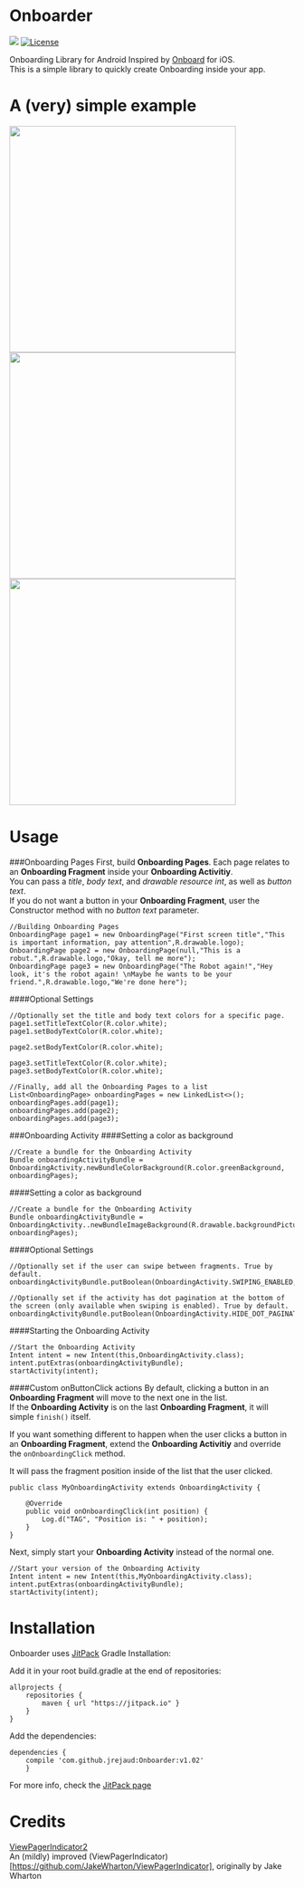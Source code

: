 # Onboarder

[![](https://jitpack.io/v/jrejaud/Onboarder.svg)](https://jitpack.io/#jrejaud/Onboarder)
[![License](http://img.shields.io/:license-mit-blue.svg)](http://doge.mit-license.org)

Onboarding Library for Android
Inspired by [Onboard](https://github.com/mamaral/Onboard) for iOS.  
This is a simple library to quickly create Onboarding inside your app.  

A (very) simple example
=====

<img src="https://github.com/jrejaud/Onboarder/blob/master/page1.png?raw=true" height="400px" />
<img src="https://github.com/jrejaud/Onboarder/blob/master/page2.png?raw=true" height="400px" />
<img src="https://github.com/jrejaud/Onboarder/blob/master/page3.png?raw=true" height="400px" />


Usage
=====

###Onboarding Pages
First, build **Onboarding Pages**. Each page relates to an **Onboarding Fragment** inside your **Onboarding Activitiy**.  
You can pass a *title*, *body text*, and *drawable resource int*, as well as *button text*.  
If you do not want a button in your **Onboarding Fragment**, user the Constructor method with no *button text* parameter.  
```
//Building Onboarding Pages
OnboardingPage page1 = new OnboardingPage("First screen title","This is important information, pay attention",R.drawable.logo);
OnboardingPage page2 = new OnboardingPage(null,"This is a robut.",R.drawable.logo,"Okay, tell me more");
OnboardingPage page3 = new OnboardingPage("The Robot again!","Hey look, it's the robot again! \nMaybe he wants to be your friend.",R.drawable.logo,"We're done here");
```

####Optional Settings
```
//Optionally set the title and body text colors for a specific page.
page1.setTitleTextColor(R.color.white);
page1.setBodyTextColor(R.color.white);

page2.setBodyTextColor(R.color.white);

page3.setTitleTextColor(R.color.white);
page3.setBodyTextColor(R.color.white);
```

```
//Finally, add all the Onboarding Pages to a list
List<OnboardingPage> onboardingPages = new LinkedList<>();
onboardingPages.add(page1);
onboardingPages.add(page2);
onboardingPages.add(page3);
```

###Onboarding Activity
####Setting a color as background
```
//Create a bundle for the Onboarding Activity
Bundle onboardingActivityBundle = OnboardingActivity.newBundleColorBackground(R.color.greenBackground, onboardingPages);
```

####Setting a color as background
```
//Create a bundle for the Onboarding Activity
Bundle onboardingActivityBundle = OnboardingActivity..newBundleImageBackground(R.drawable.backgroundPicture, onboardingPages);
```

####Optional Settings
```
//Optionally set if the user can swipe between fragments. True by default.
onboardingActivityBundle.putBoolean(OnboardingActivity.SWIPING_ENABLED,true);

//Optionally set if the activity has dot pagination at the bottom of the screen (only available when swiping is enabled). True by default.
onboardingActivityBundle.putBoolean(OnboardingActivity.HIDE_DOT_PAGINATION,false);
```

####Starting the Onboarding Activity
```
//Start the Onboarding Activity
Intent intent = new Intent(this,OnboardingActivity.class);
intent.putExtras(onboardingActivityBundle);
startActivity(intent);
```
####Custom onButtonClick actions
By default, clicking a button in an **Onboarding Fragment** will move to the next one in the list.  
If the **Onboarding Activity** is on the last **Onboarding Fragment**, it will simple `finish()` itself.  

If you want something different to happen when the user clicks a button in an **Onboarding Fragment**, extend the **Onboarding Activitiy** and override the `onOnboardingClick` method.  

It will pass the fragment position inside of the list that the user clicked.
```
public class MyOnboardingActivity extends OnboardingActivity {

    @Override
    public void onOnboardingClick(int position) {
        Log.d("TAG", "Position is: " + position);
    }
}
```
Next, simply start your **Onboarding Activity** instead of the normal one.

```
//Start your version of the Onboarding Activity
Intent intent = new Intent(this,MyOnboardingActivity.class);
intent.putExtras(onboardingActivityBundle);
startActivity(intent);
```


Installation
=====
Onboarder uses [JitPack](https://jitpack.io/#jrejaud/Onboarder)
Gradle Installation:

Add it in your root build.gradle at the end of repositories:
```
allprojects {
	repositories {
		maven { url "https://jitpack.io" }
	}
}
```

Add the dependencies:
```
dependencies {
	compile 'com.github.jrejaud:Onboarder:v1.02'
	}
```

For more info, check the [JitPack page](https://jitpack.io/#jrejaud/Onboarder)

Credits
=====
[ViewPagerIndicator2](https://github.com/jrejaud/ViewPagerIndicator2)  
An (mildly) improved (ViewPagerIndicator)[https://github.com/JakeWharton/ViewPagerIndicator], originally by Jake Wharton
